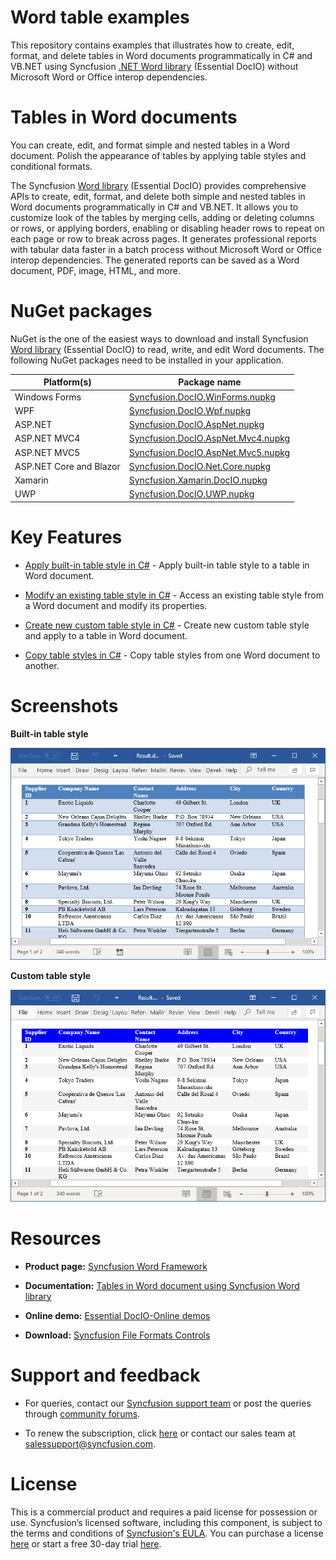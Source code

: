 # Word table examples

This repository contains examples that illustrates how to create, edit, format, and delete tables in Word documents programmatically in C# and VB.NET using Syncfusion [.NET Word library](https://www.syncfusion.com/document-processing/word-framework/net/word-library?utm_source=github&utm_medium=listing&utm_campaign=word-table-examples) (Essential DocIO) without Microsoft Word or Office interop dependencies.

# Tables in Word documents

You can create, edit, and format simple and nested tables in a Word document. Polish the appearance of tables by applying table styles and conditional formats.

The Syncfusion [Word library](https://www.syncfusion.com/document-processing/word-framework/net/word-library?utm_source=github&utm_medium=listing&utm_campaign=word-table-examples) (Essential DocIO) provides comprehensive APIs to create, edit, format, and delete both simple and nested tables in Word documents programmatically in C# and VB.NET. It allows you to customize look of the tables by merging cells, adding or deleting columns or rows, or applying borders, enabling or disabling header rows to repeat on each page or row to break across pages. It generates professional reports with tabular data faster in a batch process without Microsoft Word or Office interop dependencies. The generated reports can be saved as a Word document, PDF, image, HTML, and more.

# NuGet packages

NuGet is the one of the easiest ways to download and install Syncfusion [Word library](https://www.syncfusion.com/document-processing/word-framework/net/word-library?utm_source=github&utm_medium=listing&utm_campaign=word-table-examples) (Essential DocIO) to read, write, and edit Word documents. The following NuGet packages need to be installed in your application.

|Platform(s)|Package name|
|-----------|------------|
|Windows Forms|[Syncfusion.DocIO.WinForms.nupkg](https://www.nuget.org/packages/Syncfusion.DocIO.WinForms/)|
|WPF|[Syncfusion.DocIO.Wpf.nupkg](https://www.nuget.org/packages/Syncfusion.DocIO.Wpf/)|
|ASP.NET |[Syncfusion.DocIO.AspNet.nupkg](https://www.nuget.org/packages/Syncfusion.DocIO.AspNet/)|
|ASP.NET MVC4|[Syncfusion.DocIO.AspNet.Mvc4.nupkg](https://www.nuget.org/packages/Syncfusion.DocIO.AspNet.Mvc4/)|
|ASP.NET MVC5|[Syncfusion.DocIO.AspNet.Mvc5.nupkg](https://www.nuget.org/packages/Syncfusion.DocIO.AspNet.Mvc5/)|
|ASP.NET Core and Blazor|[Syncfusion.DocIO.Net.Core.nupkg](https://www.nuget.org/packages/Syncfusion.DocIO.Net.Core/)|
|Xamarin|[Syncfusion.Xamarin.DocIO.nupkg](https://www.nuget.org/packages/Syncfusion.Xamarin.DocIO/)|
|UWP|[Syncfusion.DocIO.UWP.nupkg](https://www.nuget.org/packages/Syncfusion.DocIO.UWP/)|

# Key Features

- [Apply built-in table style in C#](Apply-built-in-table-style/) - Apply built-in table style to a table in Word document.

- [Modify an existing table style in C#](Modify-existing-table-style/) - Access an existing table style from a Word document and modify its properties.

- [Create new custom table style in C#](Create-new-custom-table-style/) - Create new custom table style and apply to a table in Word document.

- [Copy table styles in C#](Copy-table-styles/) - Copy table styles from one Word document to another.

# Screenshots

**Built-in table style**

<p align="center"> 
<img src="Apply-built-in-table-style/Images/Built-in-table-style.png" alt="Apply built-in table style to a table in C#"/> 
</p>

**Custom table style**

<p align="center"> 
<img src="Create-new-custom-table-style/Images/Custom-table-style.png" alt="Create new custom table style and apply to a table in C#"/> 
</p>

# Resources

- **Product page:** [Syncfusion Word Framework](https://www.syncfusion.com/document-processing/word-framework/net?utm_source=github&utm_medium=listing&utm_campaign=word-table-examples)

- **Documentation:** [Tables in Word document using Syncfusion Word library](https://help.syncfusion.com/file-formats/docio/working-with-tables?utm_source=github&utm_medium=listing&utm_campaign=word-table-examples)

- **Online demo:** [Essential DocIO-Online demos](https://www.syncfusion.com/demos/fileformats/word-library?utm_source=github&utm_medium=listing&utm_campaign=word-table-examples)

- **Download:** [Syncfusion File Formats Controls](https://www.syncfusion.com/sales/products/fileformats?utm_source=github&utm_medium=listing&utm_campaign=word-table-examples)

# Support and feedback

* For queries, contact our [Syncfusion support team](https://www.syncfusion.com/support/directtrac/incidents/newincident?utm_source=github&utm_medium=listing&utm_campaign=word-table-examples) or post the queries through [community forums](https://www.syncfusion.com/forums?utm_source=github&utm_medium=listing&utm_campaign=word-table-examples).

* To renew the subscription, click [here](https://www.syncfusion.com/sales/products?utm_source=github&utm_medium=listing&utm_campaign=word-table-examples) or contact our sales team at [salessupport@syncfusion.com](mailto:salessupport@syncfusion.com).

# License

This is a commercial product and requires a paid license for possession or use. Syncfusion’s licensed software, including this component, is subject to the terms and conditions of [Syncfusion's EULA](https://www.syncfusion.com/eula/es?utm_source=github&utm_medium=listing&utm_campaign=word-table-examples). You can purchase a license [here](https://www.syncfusion.com/sales/products?utm_source=github&utm_medium=listing&utm_campaign=word-table-examples) or start a free 30-day trial [here](https://www.syncfusion.com/account/manage-trials/start-trials?utm_source=github&utm_medium=listing&utm_campaign=word-table-examples).
